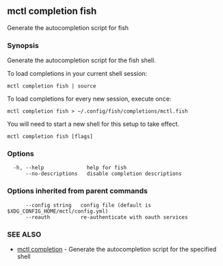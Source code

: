 [Auto generated by spf13/cobra]: <>

## mctl completion fish

Generate the autocompletion script for fish

### Synopsis

Generate the autocompletion script for the fish shell.

To load completions in your current shell session:

	mctl completion fish | source

To load completions for every new session, execute once:

	mctl completion fish > ~/.config/fish/completions/mctl.fish

You will need to start a new shell for this setup to take effect.


```
mctl completion fish [flags]
```

### Options

```
  -h, --help              help for fish
      --no-descriptions   disable completion descriptions
```

### Options inherited from parent commands

```
      --config string   config file (default is $XDG_CONFIG_HOME/mctl/config.yml)
      --reauth          re-authenticate with oauth services
```

### SEE ALSO

* [mctl completion](mctl_completion.md)	 - Generate the autocompletion script for the specified shell

